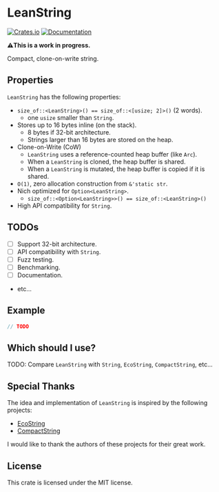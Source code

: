 # LeanString

[![Crates.io](https://img.shields.io/crates/v/lean_string.svg)](https://crates.io/crates/lean_string)
[![Documentation](https://docs.rs/lean_string/badge.svg)](https://docs.rs/lean_string)

**⚠️This is a work in progress.**

Compact, clone-on-write string.

## Properties

`LeanString` has the following properties:

- `size_of::<LeanString>() == size_of::<[usize; 2]>()` (2 words).
  - one `usize` smaller than `String`.
- Stores up to 16 bytes inline (on the stack).
  - 8 bytes if 32-bit architecture.
  - Strings larger than 16 bytes are stored on the heap.
- Clone-on-Write (CoW)
  - `LeanString` uses a reference-counted heap buffer (like `Arc`).
  - When a `LeanString` is cloned, the heap buffer is shared.
  - When a `LeanString` is mutated, the heap buffer is copied if it is shared.
- `O(1)`, zero allocation construction from `&'static str`.
- Nich optimized for `Option<LeanString>`.
  - `size_of::<Option<LeanString>>() == size_of::<LeanString>()`
- High API compatibility for `String`.

## TODOs

- [ ] Support 32-bit architecture.
- [ ] API compatibility with `String`.
- [ ] Fuzz testing.
- [ ] Benchmarking.
- [ ] Documentation.
- etc...

## Example

```rust
// TODO
```

## Which should I use?

TODO: Compare `LeanString` with `String`, `EcoString`, `CompactString`, etc...

## Special Thanks

The idea and implementation of `LeanString` is inspired by the following projects:

- [EcoString](https://crates.io/crates/ecow)
- [CompactString](https://crates.io/crates/compact_str)

I would like to thank the authors of these projects for their great work.

## License

This crate is licensed under the MIT license.
